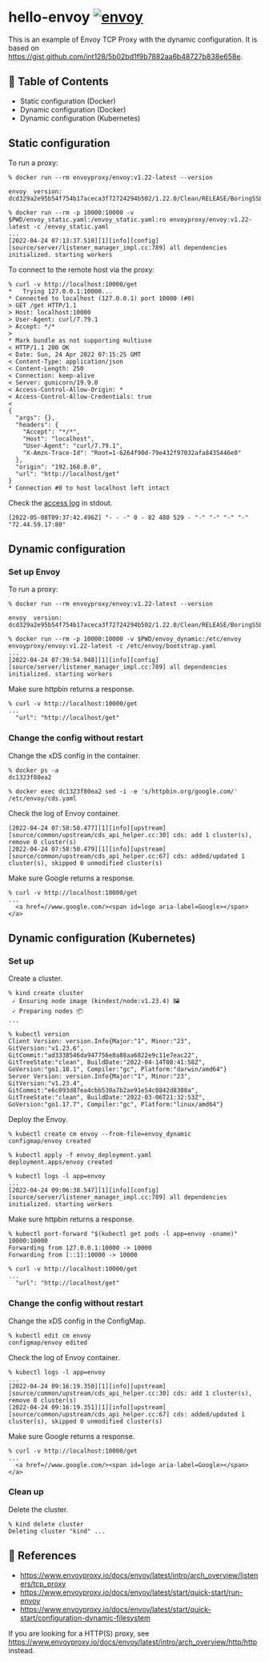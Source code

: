 # hello-envoy [![envoy](https://github.com/int128/hello-envoy/actions/workflows/envoy.yaml/badge.svg)](https://github.com/int128/hello-envoy/actions/workflows/envoy.yaml)

This is an example of Envoy TCP Proxy with the dynamic configuration.
It is based on https://gist.github.com/int128/5b02bd1f9b7882aa6b48727b838e658e.

## :book: Table of Contents

- Static configuration (Docker)
- Dynamic configuration (Docker)
- Dynamic configuration (Kubernetes)

## Static configuration

To run a proxy:

```console
% docker run --rm envoyproxy/envoy:v1.22-latest --version

envoy  version: dcd329a2e95b54f754b17aceca3f72724294b502/1.22.0/Clean/RELEASE/BoringSSL

% docker run --rm -p 10000:10000 -v $PWD/envoy_static.yaml:/envoy_static.yaml:ro envoyproxy/envoy:v1.22-latest -c /envoy_static.yaml
...
[2022-04-24 07:13:37.518][1][info][config] [source/server/listener_manager_impl.cc:789] all dependencies initialized. starting workers
```

To connect to the remote host via the proxy:

```console
% curl -v http://localhost:10000/get
*   Trying 127.0.0.1:10000...
* Connected to localhost (127.0.0.1) port 10000 (#0)
> GET /get HTTP/1.1
> Host: localhost:10000
> User-Agent: curl/7.79.1
> Accept: */*
>
* Mark bundle as not supporting multiuse
< HTTP/1.1 200 OK
< Date: Sun, 24 Apr 2022 07:15:25 GMT
< Content-Type: application/json
< Content-Length: 250
< Connection: keep-alive
< Server: gunicorn/19.9.0
< Access-Control-Allow-Origin: *
< Access-Control-Allow-Credentials: true
<
{
  "args": {},
  "headers": {
    "Accept": "*/*",
    "Host": "localhost",
    "User-Agent": "curl/7.79.1",
    "X-Amzn-Trace-Id": "Root=1-6264f90d-79e432f97032afa8435446e0"
  },
  "origin": "192.168.0.0",
  "url": "http://localhost/get"
}
* Connection #0 to host localhost left intact
```

Check the [access log](https://www.envoyproxy.io/docs/envoy/latest/intro/arch_overview/observability/access_logging) in stdout.

```console
[2022-05-08T09:37:42.496Z] "- - -" 0 - 82 480 529 - "-" "-" "-" "-" "72.44.59.17:80"
```

## Dynamic configuration

### Set up Envoy

To run a proxy:

```console
% docker run --rm envoyproxy/envoy:v1.22-latest --version

envoy  version: dcd329a2e95b54f754b17aceca3f72724294b502/1.22.0/Clean/RELEASE/BoringSSL

% docker run --rm -p 10000:10000 -v $PWD/envoy_dynamic:/etc/envoy envoyproxy/envoy:v1.22-latest -c /etc/envoy/bootstrap.yaml
...
[2022-04-24 07:39:54.948][1][info][config] [source/server/listener_manager_impl.cc:789] all dependencies initialized. starting workers
```

Make sure httpbin returns a response.

```console
% curl -v http://localhost:10000/get
...
  "url": "http://localhost/get"
```

### Change the config without restart

Change the xDS config in the container.

```console
% docker ps -a
dc1323f80ea2

% docker exec dc1323f80ea2 sed -i -e 's/httpbin.org/google.com/' /etc/envoy/cds.yaml
```

Check the log of Envoy container.

```console
[2022-04-24 07:58:50.477][1][info][upstream] [source/common/upstream/cds_api_helper.cc:30] cds: add 1 cluster(s), remove 0 cluster(s)
[2022-04-24 07:58:50.479][1][info][upstream] [source/common/upstream/cds_api_helper.cc:67] cds: added/updated 1 cluster(s), skipped 0 unmodified cluster(s)
```

Make sure Google returns a response.

```console
% curl -v http://localhost:10000/get
...
  <a href=//www.google.com/><span id=logo aria-label=Google></span></a>
```

## Dynamic configuration (Kubernetes)

### Set up

Create a cluster.

```console
% kind create cluster
 ✓ Ensuring node image (kindest/node:v1.23.4) 🖼
 ✓ Preparing nodes 📦
...

% kubectl version
Client Version: version.Info{Major:"1", Minor:"23", GitVersion:"v1.23.6", GitCommit:"ad3338546da947756e8a88aa6822e9c11e7eac22", GitTreeState:"clean", BuildDate:"2022-04-14T08:41:58Z", GoVersion:"go1.18.1", Compiler:"gc", Platform:"darwin/amd64"}
Server Version: version.Info{Major:"1", Minor:"23", GitVersion:"v1.23.4", GitCommit:"e6c093d87ea4cbb530a7b2ae91e54c0842d8308a", GitTreeState:"clean", BuildDate:"2022-03-06T21:32:53Z", GoVersion:"go1.17.7", Compiler:"gc", Platform:"linux/amd64"}
```

Deploy the Envoy.

```console
% kubectl create cm envoy --from-file=envoy_dynamic
configmap/envoy created

% kubectl apply -f envoy_deployment.yaml
deployment.apps/envoy created

% kubectl logs -l app=envoy
...
[2022-04-24 09:06:38.547][1][info][config] [source/server/listener_manager_impl.cc:789] all dependencies initialized. starting workers
```

Make sure httpbin returns a response.

```console
% kubectl port-forward "$(kubectl get pods -l app=envoy -oname)" 10000:10000
Forwarding from 127.0.0.1:10000 -> 10000
Forwarding from [::1]:10000 -> 10000

% curl -v http://localhost:10000/get
...
  "url": "http://localhost/get"
```

### Change the config without restart

Change the xDS config in the ConfigMap.

```console
% kubectl edit cm envoy
configmap/envoy edited
```

Check the log of Envoy container.

```console
% kubectl logs -l app=envoy
...
[2022-04-24 09:16:19.350][1][info][upstream] [source/common/upstream/cds_api_helper.cc:30] cds: add 1 cluster(s), remove 0 cluster(s)
[2022-04-24 09:16:19.351][1][info][upstream] [source/common/upstream/cds_api_helper.cc:67] cds: added/updated 1 cluster(s), skipped 0 unmodified cluster(s)
```

Make sure Google returns a response.

```console
% curl -v http://localhost:10000/get
...
  <a href=//www.google.com/><span id=logo aria-label=Google></span></a>
```

### Clean up

Delete the cluster.

```console
% kind delete cluster
Deleting cluster "kind" ...
```

## :link: References

- https://www.envoyproxy.io/docs/envoy/latest/intro/arch_overview/listeners/tcp_proxy
- https://www.envoyproxy.io/docs/envoy/latest/start/quick-start/run-envoy
- https://www.envoyproxy.io/docs/envoy/latest/start/quick-start/configuration-dynamic-filesystem

If you are looking for a HTTP(S) proxy, see https://www.envoyproxy.io/docs/envoy/latest/intro/arch_overview/http/http instead.
